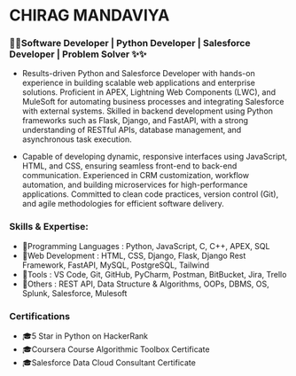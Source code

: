 # CHIRAG MANDAVIYA

### 🚀🚀Software Developer | Python Developer | Salesforce Developer | Problem Solver ✨✨

* Results-driven Python and Salesforce Developer with hands-on experience in building scalable web applications and enterprise solutions. Proficient in APEX, Lightning Web Components (LWC), and MuleSoft for automating business processes and integrating Salesforce with external systems. Skilled in backend development using Python frameworks such as Flask, Django, and FastAPI, with a strong understanding of RESTful APIs, database management, and asynchronous task execution.

* Capable of developing dynamic, responsive interfaces using JavaScript, HTML, and CSS, ensuring seamless front-end to back-end communication. Experienced in CRM customization, workflow automation, and building microservices for high-performance applications. Committed to clean code practices, version control (Git), and agile methodologies for efficient software delivery.

### Skills & Expertise:
 - 🌟Programming Languages : Python, JavaScript, C, C++, APEX, SQL
 - 🌟Web Development : HTML, CSS, Django, Flask, Django Rest Framework, FastAPI, MySQL, PostgreSQL, Tailwind
 - 🌟Tools : VS Code, Git, GitHub, PyCharm, Postman, BitBucket, Jira, Trello
 - 🌟Others : REST API, Data Structure & Algorithms, OOPs, DBMS, OS, Splunk, Salesforce, Mulesoft

### Certifications
 - 🎓5 Star in Python on HackerRank
 - 🎓Coursera Course Algorithmic Toolbox Certificate
 - 🎓Salesforce Data Cloud Consultant Certificate

<!--
**chiraghm12/chiraghm12** is a ✨ _special_ ✨ repository because its `README.md` (this file) appears on your GitHub profile.

Here are some ideas to get you started:

- 🔭 I’m currently working on ...
- 🌱 I’m currently learning ...
- 👯 I’m looking to collaborate on ...
- 🤔 I’m looking for help with ...
- 💬 Ask me about ...
- 📫 How to reach me: ...
- 😄 Pronouns: ...
- ⚡ Fun fact: ...
-->
